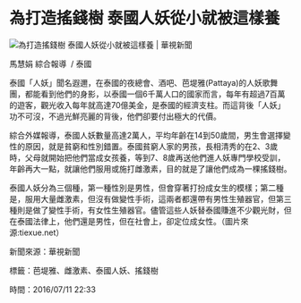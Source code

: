 # 為打造搖錢樹 泰國人妖從小就被這樣養

![為打造搖錢樹 泰國人妖從小就被這樣養 | 華視新聞](https://static.cts.com.tw/news/photo/cts/201607/201607111773056_l.jpg)

馬慧娟 綜合報導  / 泰國

泰國「人妖」聞名遐邇，在泰國的夜總會、酒吧、芭堤雅(Pattaya)的人妖歌舞團，都能看到他們的身影，以泰國一個6千萬人口的國家而言，每年有超過7百萬的遊客，觀光收入每年就高達70億美金，是泰國的經濟支柱。而這背後「人妖」功不可沒，不過光鮮亮麗的背後，他們卻要付出極大的代價。

綜合外媒報導，泰國人妖數量高達2萬人，平均年齡在14到50歲間，男生會選擇變性的原因，就是貧窮和性別錯置。泰國貧窮人家的男孩，長相清秀的在2、3歲時，父母就開始把他們當成女孩養，等到7、8歲再送他們進人妖專門學校受訓，年齡再大一點，就讓他們服用或施打雌激素，目的就是了讓他們成為一棵搖錢樹。

泰國人妖分為三個種，第一種性別是男性，但會穿著打扮成女生的模樣；第二種是，服用大量雌激素，但沒有做變性手術，這兩者都還帶有男性生殖器官，但第三種則是做了變性手術，有女性生殖器官。儘管這些人妖替泰國賺進不少觀光財，但在泰國法律上，他們還是男性，但在社會上，卻定位成女性。（圖片來源:tiexue.net）

新聞來源：華視新聞

標籤：芭堤雅、雌激素、泰國人妖、搖錢樹

時間：2016/07/11 22:33